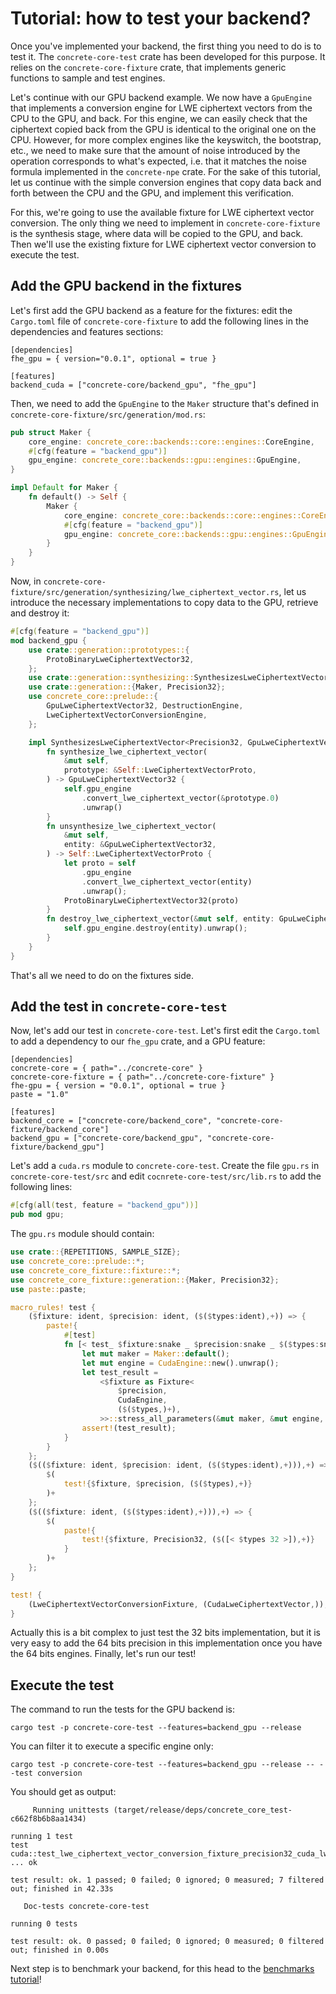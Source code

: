 # Tutorial: how to test your backend?

Once you've implemented your backend, the first thing you need to do is to test it.
The `concrete-core-test` crate has been developed for this purpose. It relies on
the `concrete-core-fixture` crate, that implements generic functions to sample and test engines.

Let's continue with our GPU backend example. We now have a `GpuEngine` that implements a conversion
engine for LWE ciphertext vectors from the CPU to the GPU, and back. For this engine, we can easily
check that the ciphertext copied back from the GPU is identical to the original one on the CPU.
However, for more complex engines like the keyswitch, the bootstrap, etc., we need to make sure that
the amount of noise introduced by the operation corresponds to what's expected, i.e. that
it matches the noise formula implemented in the `concrete-npe` crate. For the sake of this tutorial,
let us continue with the simple conversion engines that copy data back and forth between the CPU and
the GPU, and implement this verification.

For this, we're going to use the available fixture for LWE ciphertext vector conversion. The only
thing we need to implement in `concrete-core-fixture` is the synthesis stage, where data will be
copied to the GPU, and back. Then we'll use the existing fixture for LWE ciphertext vector
conversion to execute the test.

## Add the GPU backend in the fixtures

Let's first add the GPU backend as a feature for the fixtures: edit the `Cargo.toml` file
of `concrete-core-fixture` to add the following lines in the dependencies and features sections:

```
[dependencies]
fhe_gpu = { version="0.0.1", optional = true }

[features]
backend_cuda = ["concrete-core/backend_gpu", "fhe_gpu"]
```

Then, we need to add the `GpuEngine` to the `Maker` structure that's defined
in `concrete-core-fixture/src/generation/mod.rs`:

```rust
pub struct Maker {
    core_engine: concrete_core::backends::core::engines::CoreEngine,
    #[cfg(feature = "backend_gpu")]
    gpu_engine: concrete_core::backends::gpu::engines::GpuEngine,
}

impl Default for Maker {
    fn default() -> Self {
        Maker {
            core_engine: concrete_core::backends::core::engines::CoreEngine::new().unwrap(),
            #[cfg(feature = "backend_gpu")]
            gpu_engine: concrete_core::backends::gpu::engines::GpuEngine::new().unwrap(),
        }
    }
}
```

Now, in `concrete-core-fixture/src/generation/synthesizing/lwe_ciphertext_vector.rs`, let us
introduce the necessary implementations to copy data to the GPU, retrieve and destroy it:

```rust
#[cfg(feature = "backend_gpu")]
mod backend_gpu {
    use crate::generation::prototypes::{
        ProtoBinaryLweCiphertextVector32,
    };
    use crate::generation::synthesizing::SynthesizesLweCiphertextVector;
    use crate::generation::{Maker, Precision32};
    use concrete_core::prelude::{
        GpuLweCiphertextVector32, DestructionEngine,
        LweCiphertextVectorConversionEngine,
    };

    impl SynthesizesLweCiphertextVector<Precision32, GpuLweCiphertextVector32> for Maker {
        fn synthesize_lwe_ciphertext_vector(
            &mut self,
            prototype: &Self::LweCiphertextVectorProto,
        ) -> GpuLweCiphertextVector32 {
            self.gpu_engine
                .convert_lwe_ciphertext_vector(&prototype.0)
                .unwrap()
        }
        fn unsynthesize_lwe_ciphertext_vector(
            &mut self,
            entity: &GpuLweCiphertextVector32,
        ) -> Self::LweCiphertextVectorProto {
            let proto = self
                .gpu_engine
                .convert_lwe_ciphertext_vector(entity)
                .unwrap();
            ProtoBinaryLweCiphertextVector32(proto)
        }
        fn destroy_lwe_ciphertext_vector(&mut self, entity: GpuLweCiphertextVector32) {
            self.gpu_engine.destroy(entity).unwrap();
        }
    }
}
```

That's all we need to do on the fixtures side.

## Add the test in `concrete-core-test`

Now, let's add our test in `concrete-core-test`. Let's first edit the `Cargo.toml` to add a
dependency to our `fhe_gpu` crate, and a GPU feature:

```
[dependencies]
concrete-core = { path="../concrete-core" }
concrete-core-fixture = { path="../concrete-core-fixture" }
fhe-gpu = { version = "0.0.1", optional = true }
paste = "1.0"

[features]
backend_core = ["concrete-core/backend_core", "concrete-core-fixture/backend_core"]
backend_gpu = ["concrete-core/backend_gpu", "concrete-core-fixture/backend_gpu"]
```

Let's add a `cuda.rs` module to `concrete-core-test`. Create the file `gpu.rs`
in `concrete-core-test/src`
and edit `cocnrete-core-test/src/lib.rs` to add the following lines:

```rust
#[cfg(all(test, feature = "backend_gpu"))]
pub mod gpu;
```

The `gpu.rs` module should contain:

```rust
use crate::{REPETITIONS, SAMPLE_SIZE};
use concrete_core::prelude::*;
use concrete_core_fixture::fixture::*;
use concrete_core_fixture::generation::{Maker, Precision32};
use paste::paste;

macro_rules! test {
    ($fixture: ident, $precision: ident, ($($types:ident),+)) => {
        paste!{
            #[test]
            fn [< test_ $fixture:snake _ $precision:snake _ $($types:snake)_+ >]() {
                let mut maker = Maker::default();
                let mut engine = CudaEngine::new().unwrap();
                let test_result =
                    <$fixture as Fixture<
                        $precision,
                        CudaEngine,
                        ($($types,)+),
                    >>::stress_all_parameters(&mut maker, &mut engine, REPETITIONS, SAMPLE_SIZE);
                assert!(test_result);
            }
        }
    };
    ($(($fixture: ident, $precision: ident, ($($types:ident),+))),+) => {
        $(
            test!{$fixture, $precision, ($($types),+)}
        )+
    };
    ($(($fixture: ident, ($($types:ident),+))),+) => {
        $(
            paste!{
                test!{$fixture, Precision32, ($([< $types 32 >]),+)}
            }
        )+
    };
}

test! {
    (LweCiphertextVectorConversionFixture, (CudaLweCiphertextVector,)),
}
```

Actually this is a bit complex to just test the 32 bits implementation, but it is very easy to add
the 64 bits precision in this implementation once you have the 64 bits engines. Finally, let's run
our test!

## Execute the test

The command to run the tests for the GPU backend is:

```
cargo test -p concrete-core-test --features=backend_gpu --release
```

You can filter it to execute a specific engine only:

```
cargo test -p concrete-core-test --features=backend_gpu --release -- --test conversion
```

You should get as output:

```
     Running unittests (target/release/deps/concrete_core_test-c662f8b6b8aa1434)

running 1 test
test cuda::test_lwe_ciphertext_vector_conversion_fixture_precision32_cuda_lwe_ciphertext_vector32_lwe_ciphertext_vector32 ... ok

test result: ok. 1 passed; 0 failed; 0 ignored; 0 measured; 7 filtered out; finished in 42.33s

   Doc-tests concrete-core-test

running 0 tests

test result: ok. 0 passed; 0 failed; 0 ignored; 0 measured; 0 filtered out; finished in 0.00s
```
Next step is to benchmark your backend, for this head to the [benchmarks tutorial](benchmarking_backends.md)!
